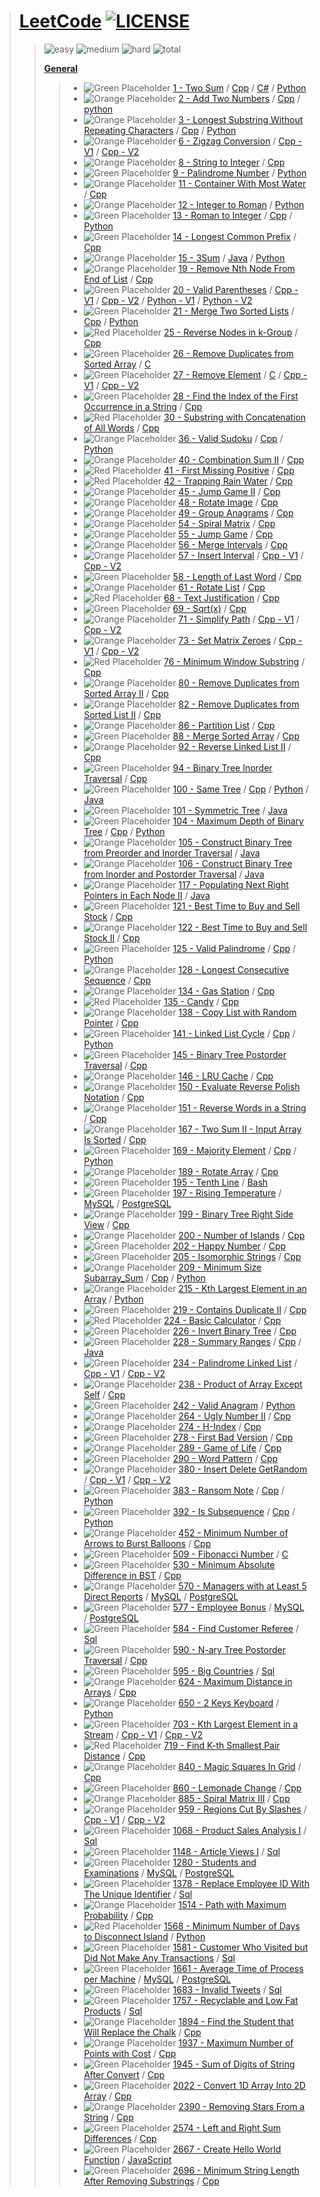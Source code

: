 > # [LeetCode](https://leetcode.com/u/shahar_30/) [![LICENSE](https://img.shields.io/badge/license-MIT-yellow.svg)](./LICENSE)
>> ![easy](https://img.shields.io/badge/58-green)
>> ![medium](https://img.shields.io/badge/57-orange)
>> ![hard](https://img.shields.io/badge/10-red)
>> ![total](https://img.shields.io/badge/total:-125-blue)
>> 
>> [**General**](./)
>>> - ![Green Placeholder](https://placehold.co/15x15/00ff00/00ff00.png) [1 - Two Sum](./leetcode-1-Two_Sum/) / [Cpp](./leetcode-1-Two_Sum/leetcode-1-Two_Sum.cpp) / [C#](./leetcode-1-Two_Sum/leetcode-1-Two_Sum.cs) / [Python](./leetcode-1-Two_Sum/leetcode-1-Two_Sum.py)
>>> - ![Orange Placeholder](https://placehold.co/15x15/ffa500/ffa500.png) [2 - Add Two Numbers](./leetcode-2-Add_Two_Numbers/) / [Cpp](./leetcode-2-Add_Two_Numbers/leetcode-2-Add_Two_Numbers.cpp) / [python](./leetcode-2-Add_Two_Numbers/leetcode-2-Add_Two_Numbers.py)
>>> - ![Orange Placeholder](https://placehold.co/15x15/ffa500/ffa500.png) [3 - Longest Substring Without Repeating Characters](./leetcode-3-Longest_Substring_Without_Repeating_Characters/) / [Cpp](./leetcode-3-Longest_Substring_Without_Repeating_Characters/leetcode-3-Longest_Substring_Without_Repeating_Characters.cpp) / [Python](./leetcode-3-Longest_Substring_Without_Repeating_Characters/leetcode-3-Longest_Substring_Without_Repeating_Characters.py)
>>> - ![Orange Placeholder](https://placehold.co/15x15/ffa500/ffa500.png) [6 - Zigzag Conversion](./leetcode-6-Zigzag_Conversion/) / [Cpp - V1](./leetcode-6-Zigzag_Conversion/leetcode-6-Zigzag_Conversion-V1.cpp) / [Cpp - V2](./leetcode-6-Zigzag_Conversion/leetcode-6-Zigzag_Conversion-V2.cpp)
>>> - ![Orange Placeholder](https://placehold.co/15x15/ffa500/ffa500.png) [8 - String to Integer](./leetcode-8-String_to_Integer/) / [Cpp](./leetcode-8-String_to_Integer/leetcode-8-String_to_Integer.cpp)
>>> - ![Green Placeholder](https://placehold.co/15x15/00ff00/00ff00.png) [9 - Palindrome Number](./leetcode-9-Palindrome_Number/) / [Python](./leetcode-9-Palindrome_Number/leetcode-9-Palindrome_Number.py)
>>> - ![Orange Placeholder](https://placehold.co/15x15/ffa500/ffa500.png) [11 - Container With Most Water](./leetcode-11-Container_With_Most_Water/) / [Cpp](./leetcode-11-Container_With_Most_Water/leetcode-11-Container_With_Most_Water.cpp)
>>> - ![Orange Placeholder](https://placehold.co/15x15/ffa500/ffa500.png) [12 - Integer to Roman](./leetcode-12-Integer_to_Roman/) / [Python](./leetcode-12-Integer_to_Roman/leetcode-12-Integer_to_Roman.py)
>>> - ![Green Placeholder](https://placehold.co/15x15/00ff00/00ff00.png) [13 - Roman to Integer](./leetcode-13-Roman_to_Integer/) / [Cpp](./leetcode-13-Roman_to_Integer/leetcode-13-Roman_to_Integer.cpp) / [Python](./leetcode-13-Roman_to_Integer/leetcode-13-Roman_to_Integer.py)
>>> - ![Green Placeholder](https://placehold.co/15x15/00ff00/00ff00.png) [14 - Longest Common Prefix](./leetcode-14-Longest_Common_Prefix/) / [Cpp](./leetcode-14-Longest_Common_Prefix/leetcode-14-Longest_Common_Prefix.cpp)
>>> - ![Orange Placeholder](https://placehold.co/15x15/ffa500/ffa500.png) [15 - 3Sum](./leetcode-15-3Sum/) / [Java](./leetcode-15-3Sum/leetcode_15_3Sum.java) / [Python](./leetcode-15-3Sum/leetcode_15_3Sum.py)
>>> - ![Orange Placeholder](https://placehold.co/15x15/ffa500/ffa500.png) [19 - Remove Nth Node From End of List](./leetcode-19-Remove_Nth_Node_From_End_of_List/) / [Cpp](./leetcode-19-Remove_Nth_Node_From_End_of_List/leetcode-19-Remove_Nth_Node_From_End_of_List.cpp)
>>> - ![Green Placeholder](https://placehold.co/15x15/00ff00/00ff00.png) [20 - Valid Parentheses](./leetcode-20-Valid_Parentheses/) / [Cpp - V1](./leetcode-20-Valid_Parentheses/leetcode-20-Valid_Parentheses_V1.cpp) / [Cpp - V2](./leetcode-20-Valid_Parentheses/leetcode-20-Valid_Parentheses_v2.cpp) / [Python - V1](./leetcode-20-Valid_Parentheses/leetcode-20-Valid_Parentheses%20-%20V1.py) / [Python - V2](./leetcode-20-Valid_Parentheses/leetcode-20-Valid_Parentheses%20-%20V2.py)
>>> - ![Green Placeholder](https://placehold.co/15x15/00ff00/00ff00.png) [21 - Merge Two Sorted Lists](./leetcode-21-Merge_Two_Sorted_Lists/) / [Cpp](./leetcode-21-Merge_Two_Sorted_Lists/leetcode-21-Merge_Two_Sorted_Lists.cpp) / [Python](./leetcode-21-Merge_Two_Sorted_Lists/leetcode-21-Merge_Two_Sorted_Lists.py)
>>> - ![Red Placeholder](https://placehold.co/15x15/ff0000/ff0000.png) [25 - Reverse Nodes in k-Group](./leetcode-25-Reverse_Nodes_in_k-Group/) / [Cpp](./leetcode-25-Reverse_Nodes_in_k-Group/leetcode-25-Reverse_Nodes_in_k-Group.cpp)
>>> - ![Green Placeholder](https://placehold.co/15x15/00ff00/00ff00.png) [26 - Remove Duplicates from Sorted Array](./leetcode-26-Remove_Duplicates_from_Sorted_Array/) / [C](./leetcode-26-Remove_Duplicates_from_Sorted_Array/leetcode-26-Remove_Duplicates_from_Sorted_Array.c)
>>> - ![Green Placeholder](https://placehold.co/15x15/00ff00/00ff00.png) [27 - Remove Element](./leetcode-27-Remove_Element/) / [C](./leetcode-27-Remove_Element/leetcode-27-Remove_Element.c) / [Cpp - V1](./leetcode-27-Remove_Element/leetcode-27-Remove_Element-V1.cpp) / [Cpp - V2](./leetcode-27-Remove_Element/leetcode-27-Remove_Element-V2.cpp)
>>> - ![Green Placeholder](https://placehold.co/15x15/00ff00/00ff00.png) [28 - Find the Index of the First Occurrence in a String](./leetcode-28-Find_the_Index_of_the_First_Occurrence_in_a_String/) / [Cpp](./leetcode-28-Find_the_Index_of_the_First_Occurrence_in_a_String/leetcode-28-Find_the_Index_of_the_First_Occurrence_in_a_String.cpp)
>>> - ![Red Placeholder](https://placehold.co/15x15/ff0000/ff0000.png) [30 - Substring with Concatenation of All Words](./leetcode-30-Substring_with_Concatenation_of_All_Words/) / [Cpp](./leetcode-30-Substring_with_Concatenation_of_All_Words/leetcode-30-Substring_with_Concatenation_of_All_Words.cpp)
>>> - ![Orange Placeholder](https://placehold.co/15x15/ffa500/ffa500.png) [36 - Valid Sudoku](./leetcode-36-Valid_Sudoku/) / [Cpp](./leetcode-36-Valid_Sudoku/leetcode-36-Valid_Sudoku.cpp) / [Python](./leetcode-36-Valid_Sudoku/leetcode-36-Valid_Sudoku.py)
>>> - ![Orange Placeholder](https://placehold.co/15x15/ffa500/ffa500.png) [40 - Combination Sum II](./leetcode-40-Combination_Sum_II/) / [Cpp](./leetcode-40-Combination_Sum_II/leetcode-40-Combination_Sum_II.cpp)
>>> - ![Red Placeholder](https://placehold.co/15x15/ff0000/ff0000.png) [41 - First Missing Positive](./leetcode-41-First_Missing_Positive/) / [Cpp](./leetcode-41-First_Missing_Positive/leetcode-41-First_Missing_Positive.cpp)
>>> - ![Red Placeholder](https://placehold.co/15x15/ff0000/ff0000.png) [42 - Trapping Rain Water](./leetcode-42-Trapping_Rain_Water/) / [Cpp](./leetcode-42-Trapping_Rain_Water/leetcode-42-Trapping_Rain_Water.cpp)
>>> - ![Orange Placeholder](https://placehold.co/15x15/ffa500/ffa500.png) [45 - Jump Game II](./leetcode-45-Jump_Game_II/) / [Cpp](./leetcode-45-Jump_Game_II/leetcode-45-Jump_Game_II.cpp)
>>> - ![Orange Placeholder](https://placehold.co/15x15/ffa500/ffa500.png) [48 - Rotate Image](./leetcode-48-Rotate_Image/) / [Cpp](./leetcode-48-Rotate_Image/leetcode-48-Rotate_Image.cpp)
>>> - ![Orange Placeholder](https://placehold.co/15x15/ffa500/ffa500.png) [49 - Group Anagrams](./leetcode-49-Group_Anagrams/) / [Cpp](./leetcode-49-Group_Anagrams/leetcode-49-Group_Anagrams.cpp)
>>> - ![Orange Placeholder](https://placehold.co/15x15/ffa500/ffa500.png) [54 - Spiral Matrix](./leetcode-54-Spiral_Matrix/) / [Cpp](./leetcode-54-Spiral_Matrix/leetcode-54-Spiral_Matrix.cpp)
>>> - ![Orange Placeholder](https://placehold.co/15x15/ffa500/ffa500.png) [55 - Jump Game](./leetcode-55-Jump_Game/) / [Cpp](./leetcode-55-Jump_Game/leetcode-55-Jump_Game.cpp)
>>> - ![Orange Placeholder](https://placehold.co/15x15/ffa500/ffa500.png) [56 - Merge Intervals](./leetcode-56-Merge_Intervals/) / [Cpp](./leetcode-56-Merge_Intervals/leetcode-56-Merge_Intervals.cpp)
>>> - ![Orange Placeholder](https://placehold.co/15x15/ffa500/ffa500.png) [57 - Insert Interval](./leetcode-57-Insert_Interval/) / [Cpp - V1](./leetcode-57-Insert_Interval/leetcode-57-Insert_Interval-V1.cpp) / [Cpp - V2](./leetcode-57-Insert_Interval/leetcode-57-Insert_Interval-V2.cpp)
>>> - ![Green Placeholder](https://placehold.co/15x15/00ff00/00ff00.png) [58 - Length of Last Word](./leetcode-58-Length_of_Last_Word/) / [Cpp](./leetcode-58-Length_of_Last_Word/leetcode-58-Length_of_Last_Word.cpp)
>>> - ![Orange Placeholder](https://placehold.co/15x15/ffa500/ffa500.png) [61 - Rotate List](./leetcode-61-Rotate_List/) / [Cpp](./leetcode-61-Rotate_List/leetcode-61-Rotate_List.cpp)
>>> - ![Red Placeholder](https://placehold.co/15x15/ff0000/ff0000.png) [68 - Text Justification](./leetcode-68-Text_Justification/) / [Cpp](./leetcode-68-Text_Justification/leetcode-68-Text_Justification.cpp)
>>> - ![Green Placeholder](https://placehold.co/15x15/00ff00/00ff00.png) [69 - Sqrt(x)](./leetcode-69-Sqrt(x)/) / [Cpp](./leetcode-69-Sqrt(x)/leetcode-69-Sqrt_x.cpp)
>>> - ![Orange Placeholder](https://placehold.co/15x15/ffa500/ffa500.png) [71 - Simplify Path](./leetcode-71-Simplify_Path/) / [Cpp - V1](./leetcode-71-Simplify_Path/leetcode-71-Simplify_Path-V1.cpp) / [Cpp - V2](./leetcode-71-Simplify_Path/leetcode-71-Simplify_Path-V2.cpp)
>>> - ![Orange Placeholder](https://placehold.co/15x15/ffa500/ffa500.png) [73 - Set Matrix Zeroes](./leetcode-73-Set_Matrix_Zeroes/) / [Cpp - V1](./leetcode-73-Set_Matrix_Zeroes/leetcode-73-Set_Matrix_Zeroes-V1.cpp) / [Cpp - V2](./leetcode-73-Set_Matrix_Zeroes/leetcode-73-Set_Matrix_Zeroes-V2.cpp)
>>> - ![Red Placeholder](https://placehold.co/15x15/ff0000/ff0000.png) [76 - Minimum Window Substring](./leetcode-76-Minimum_Window_Substring/) / [Cpp](./leetcode-76-Minimum_Window_Substring/leetcode-76-Minimum_Window_Substring.cpp)
>>> - ![Orange Placeholder](https://placehold.co/15x15/ffa500/ffa500.png) [80 - Remove Duplicates from Sorted Array II](./leetcode-80-Remove_Duplicates_from_Sorted_Array_II/) / [Cpp](./leetcode-80-Remove_Duplicates_from_Sorted_Array_II/leetcode-80-Remove_Duplicates_from_Sorted_Array_II.cpp)
>>> - ![Orange Placeholder](https://placehold.co/15x15/ffa500/ffa500.png) [82 - Remove Duplicates from Sorted List II](./leetcode-82-Remove_Duplicates_from_Sorted_List_II/) / [Cpp](./leetcode-82-Remove_Duplicates_from_Sorted_List_II/leetcode-82-Remove_Duplicates_from_Sorted_List_II.cpp)
>>> - ![Orange Placeholder](https://placehold.co/15x15/ffa500/ffa500.png) [86 - Partition List](./leetcode-86-Partition_List/) / [Cpp](./leetcode-86-Partition_List/leetcode-86-Partition_List.cpp)
>>> - ![Green Placeholder](https://placehold.co/15x15/00ff00/00ff00.png) [88 - Merge Sorted Array](./leetcode-88-Merge_Sorted_Array/) / [Cpp](./leetcode-88-Merge_Sorted_Array/leetcode-88-Merge_Sorted_Array.cpp)
>>> - ![Orange Placeholder](https://placehold.co/15x15/ffa500/ffa500.png) [92 - Reverse Linked List II](./leetcode-92-Reverse_Linked_List_II/) / [Cpp](./leetcode-92-Reverse_Linked_List_II/leetcode-92-Reverse_Linked_List_II.cpp)
>>> - ![Green Placeholder](https://placehold.co/15x15/00ff00/00ff00.png) [94 - Binary Tree Inorder Traversal](./leetcode-94-Binary_Tree_Inorder_Traversal/) / [Cpp](./leetcode-94-Binary_Tree_Inorder_Traversal/leetcode-94-Binary_Tree_Inorder_Traversal.cpp)
>>> - ![Green Placeholder](https://placehold.co/15x15/00ff00/00ff00.png) [100 - Same Tree](./leetcode-100-Same_Tree/) / [Cpp](./leetcode-100-Same_Tree/leetcode-100-Same_Tree.cpp) / [Python](./leetcode-100-Same_Tree/leetcode-100-Same_Tree.py) / [Java](./leetcode-100-Same_Tree/leetcode_100_Same_Tree.java)
>>> - ![Green Placeholder](https://placehold.co/15x15/00ff00/00ff00.png) [101 - Symmetric Tree](./leetcode-101-Symmetric_Tree/) / [Java](./leetcode-101-Symmetric_Tree/leetcode_101_Symmetric_Tree.java)
>>> - ![Green Placeholder](https://placehold.co/15x15/00ff00/00ff00.png) [104 - Maximum Depth of Binary Tree](./leetcode-104-Maximum_Depth_of_Binary_Tree/) / [Cpp](./leetcode-104-Maximum_Depth_of_Binary_Tree/leetcode-104-Maximum_Depth_of_Binary_Tree.cpp) / [Python](./leetcode-104-Maximum_Depth_of_Binary_Tree/leetcode-104-Maximum_Depth_of_Binary_Tree.py)
>>> - ![Orange Placeholder](https://placehold.co/15x15/ffa500/ffa500.png) [105 - Construct Binary Tree from Preorder and Inorder Traversal](./leetcode-105-Construct_Binary_Tree_from_Preorder_and_Inorder_Traversal/) / [Java](./leetcode-105-Construct_Binary_Tree_from_Preorder_and_Inorder_Traversal/leetcode_105_Construct_Binary_Tree_from_Preorder_and_Inorder_Traversal.java)
>>> - ![Orange Placeholder](https://placehold.co/15x15/ffa500/ffa500.png) [106 - Construct Binary Tree from Inorder and Postorder Traversal](./leetcode-106-Construct_Binary_Tree_from_Inorder_and_Postorder_Traversal/) / [Java](./leetcode-106-Construct_Binary_Tree_from_Inorder_and_Postorder_Traversal/leetcode_106_Construct_Binary_Tree_from_Inorder_and_Postorder_Traversal.java)
>>> - ![Orange Placeholder](https://placehold.co/15x15/ffa500/ffa500.png) [117 - Populating Next Right Pointers in Each Node II](./leetcode-117-Populating_Next_Right_Pointers_in_Each_Node_II/) / [Java](./leetcode-117-Populating_Next_Right_Pointers_in_Each_Node_II/leetcode_117_Populating_Next_Right_Pointers_in_Each_Node_II.java)
>>> - ![Green Placeholder](https://placehold.co/15x15/00ff00/00ff00.png) [121 - Best Time to Buy and Sell Stock](./leetcode-121-Best_Time_to_Buy_and_Sell_Stock/) / [Cpp](./leetcode-121-Best_Time_to_Buy_and_Sell_Stock/leetcode-121-Best_Time_to_Buy_and_Sell_Stock.cpp)
>>> - ![Orange Placeholder](https://placehold.co/15x15/ffa500/ffa500.png) [122 - Best Time to Buy and Sell Stock II](./leetcode-122-Best_Time_to_Buy_and_Sell_Stock_II/) / [Cpp](./leetcode-122-Best_Time_to_Buy_and_Sell_Stock_II/leetcode-122-Best_Time_to_Buy_and_Sell_Stock_II.cpp)
>>> - ![Green Placeholder](https://placehold.co/15x15/00ff00/00ff00.png) [125 - Valid Palindrome](./leetcode-125-Valid_Palindrome/) / [Cpp](./leetcode-125-Valid_Palindrome/leetcode-125-Valid_Palindrome.cpp) / [Python](./leetcode-125-Valid_Palindrome/leetcode-125-Valid_Palindrome.py)
>>> - ![Orange Placeholder](https://placehold.co/15x15/ffa500/ffa500.png) [128 - Longest Consecutive Sequence](./leetcode-128-Longest_Consecutive_Sequence/) / [Cpp](./leetcode-128-Longest_Consecutive_Sequence/leetcode-128-Longest_Consecutive_Sequence.cpp)
>>> - ![Orange Placeholder](https://placehold.co/15x15/ffa500/ffa500.png) [134 - Gas Station](./leetcode-134-Gas_Station/) / [Cpp](./leetcode-134-Gas_Station/leetcode-134-Gas_Station.cpp)
>>> - ![Red Placeholder](https://placehold.co/15x15/ff0000/ff0000.png) [135 - Candy](./leetcode-135-Candy/) / [Cpp](./leetcode-135-Candy/leetcode-135-Candy.cpp)
>>> - ![Orange Placeholder](https://placehold.co/15x15/ffa500/ffa500.png) [138 - Copy List with Random Pointer](./leetcode-138-Copy_List_with_Random_Pointer/) / [Cpp](./leetcode-138-Copy_List_with_Random_Pointer/leetcode-138-Copy_List_with_Random_Pointer.cpp)
>>> - ![Green Placeholder](https://placehold.co/15x15/00ff00/00ff00.png) [141 - Linked List Cycle](./leetcode-141-Linked_List_Cycle/) / [Cpp](./leetcode-141-Linked_List_Cycle/leetcode-141-Linked_List_Cycle.cpp) / [Python](./leetcode-141-Linked_List_Cycle/leetcode-141-Linked_List_Cycle.py)
>>> - ![Green Placeholder](https://placehold.co/15x15/00ff00/00ff00.png) [145 - Binary Tree Postorder Traversal](./leetcode-145-Binary_Tree_Postorder_Traversal/) / [Cpp](./leetcode-145-Binary_Tree_Postorder_Traversal/leetcode-145-Binary_Tree_Postorder_Traversal.cpp)
>>> - ![Orange Placeholder](https://placehold.co/15x15/ffa500/ffa500.png) [146 - LRU Cache](./leetcode-146-LRU_Cache/) / [Cpp](./leetcode-146-LRU_Cache/leetcode-146-LRU_Cache.cpp)
>>> - ![Orange Placeholder](https://placehold.co/15x15/ffa500/ffa500.png) [150 - Evaluate Reverse Polish Notation](./leetcode-150-Evaluate_Reverse_Polish_Notation/) / [Cpp](./leetcode-150-Evaluate_Reverse_Polish_Notation/leetcode-150-Evaluate_Reverse_Polish_Notation.cpp)
>>> - ![Orange Placeholder](https://placehold.co/15x15/ffa500/ffa500.png) [151 - Reverse Words in a String](./leetcode-151-Reverse_Words_in_a_String/) / [Cpp](./leetcode-151-Reverse_Words_in_a_String/leetcode-151-Reverse_Words_in_a_String.cpp)
>>> - ![Orange Placeholder](https://placehold.co/15x15/ffa500/ffa500.png) [167 - Two Sum II - Input Array Is Sorted](./leetcode-167-Two_Sum_II_-_Input_Array_Is_Sorted/) / [Cpp](./leetcode-167-Two_Sum_II_-_Input_Array_Is_Sorted/leetcode-167-Two_Sum_II_-_Input_Array_Is_Sorted.cpp)
>>> - ![Green Placeholder](https://placehold.co/15x15/00ff00/00ff00.png) [169 - Majority Element](./leetcode-169-Majority_Element/) / [Cpp](./leetcode-169-Majority_Element/leetcode-169-Majority_Element.cpp) / [Python](./leetcode-169-Majority_Element/leetcode-169-Majority_Element.py)
>>> - ![Orange Placeholder](https://placehold.co/15x15/ffa500/ffa500.png) [189 - Rotate Array](./leetcode-189-Rotate_Array/) / [Cpp](./leetcode-189-Rotate_Array/leetcode-189-Rotate_Array.cpp)
>>> - ![Green Placeholder](https://placehold.co/15x15/00ff00/00ff00.png) [195 - Tenth Line](./leetcode-195-Tenth_Line/) / [Bash](./leetcode-195-Tenth_Line/leetcode-195-Tenth_Line.sh)
>>> - ![Green Placeholder](https://placehold.co/15x15/00ff00/00ff00.png) [197 - Rising Temperature](./leetcode-197-Rising_Temperature/) / [MySQL](./leetcode-197-Rising_Temperature/leetcode-197-Rising_Temperature-MySQL.sql) / [PostgreSQL](./leetcode-197-Rising_Temperature/leetcode-197-Rising_Temperature-PostgreSQL.sql)
>>> - ![Orange Placeholder](https://placehold.co/15x15/ffa500/ffa500.png) [199 - Binary Tree Right Side View](./leetcode-199-Binary_Tree_Right_Side_View/) / [Cpp](./leetcode-199-Binary_Tree_Right_Side_View/leetcode-199-Binary_Tree_Right_Side_View.cpp)
>>> - ![Orange Placeholder](https://placehold.co/15x15/ffa500/ffa500.png) [200 - Number of Islands](./leetcode-200-Number_of_Islands/) / [Cpp](./leetcode-200-Number_of_Islands/leetcode-200-Number_of_Islands.cpp)
>>> - ![Green Placeholder](https://placehold.co/15x15/00ff00/00ff00.png) [202 - Happy Number](./leetcode-202-Happy_Number/) / [Cpp](./leetcode-202-Happy_Number/leetcode-202-Happy_Number.cpp)
>>> - ![Green Placeholder](https://placehold.co/15x15/00ff00/00ff00.png) [205 - Isomorphic Strings](./leetcode-205-Isomorphic_Strings/) / [Cpp](./leetcode-205-Isomorphic_Strings/leetcode-205-Isomorphic_Strings.cpp)
>>> - ![Orange Placeholder](https://placehold.co/15x15/ffa500/ffa500.png) [209 - Minimum Size Subarray_Sum](./leetcode-209-Minimum_Size_Subarray_Sum/) / [Cpp](./leetcode-209-Minimum_Size_Subarray_Sum/leetcode-209-Minimum_Size_Subarray_Sum.cpp) / [Python](./leetcode-209-Minimum_Size_Subarray_Sum/leetcode-209-Minimum_Size_Subarray_Sum.py)
>>> - ![Orange Placeholder](https://placehold.co/15x15/ffa500/ffa500.png) [215 - Kth Largest Element in an Array](./leetcode-215-Kth_Largest_Element_in_an_Array/) / [Python](./leetcode-215-Kth_Largest_Element_in_an_Array/leetcode-215-Kth_Largest_Element_in_an_Array.py)
>>> - ![Green Placeholder](https://placehold.co/15x15/00ff00/00ff00.png) [219 - Contains Duplicate II](./leetcode-219-Contains_Duplicate_II/) / [Cpp](./leetcode-219-Contains_Duplicate_II/leetcode-219-Contains_Duplicate_II.cpp)
>>> - ![Red Placeholder](https://placehold.co/15x15/ff0000/ff0000.png) [224 - Basic Calculator](./leetcode-224-Basic_Calculator/) / [Cpp](./leetcode-224-Basic_Calculator/leetcode-224-Basic_Calculator.cpp)
>>> - ![Green Placeholder](https://placehold.co/15x15/00ff00/00ff00.png) [226 - Invert Binary Tree](./leetcode-226-Invert_Binary_Tree/) / [Cpp](./leetcode-226-Invert_Binary_Tree/leetcode-226-Invert_Binary_Tree.cpp)
>>> - ![Green Placeholder](https://placehold.co/15x15/00ff00/00ff00.png) [228 - Summary Ranges](./leetcode-228-SummaryRanges/) / [Cpp](./leetcode-228-SummaryRanges/leetcode-228-SummaryRanges.cpp) / [Java](./leetcode-228-SummaryRanges/leetcode_228_SummaryRanges.java)
>>> - ![Green Placeholder](https://placehold.co/15x15/00ff00/00ff00.png) [234 - Palindrome Linked List](./leetcode-234-Palindrome_Linked_List/) / [Cpp - V1](./leetcode-234-Palindrome_Linked_List/leetcode-234-Palindrome_Linked_List-V1.cpp) / [Cpp - V2](./leetcode-234-Palindrome_Linked_List/leetcode-234-Palindrome_Linked_List-V2.cpp)
>>> - ![Orange Placeholder](https://placehold.co/15x15/ffa500/ffa500.png) [238 - Product of Array Except Self](./leetcode-238-Product_of_Array_Except_Self/) / [Cpp](./leetcode-238-Product_of_Array_Except_Self/leetcode-238-Product_of_Array_Except_Self.cpp)
>>> - ![Green Placeholder](https://placehold.co/15x15/00ff00/00ff00.png) [242 - Valid Anagram](./leetcode-242-Valid_Anagram/) / [Python](./leetcode-242-Valid_Anagram/leetcode-242-Valid_Anagram.py)
>>> - ![Orange Placeholder](https://placehold.co/15x15/ffa500/ffa500.png) [264 - Ugly Number II](./leetcode-264-Ugly_Number_II/) / [Cpp](./leetcode-264-Ugly_Number_II/leetcode-264-Ugly_Number_II.cpp)
>>> - ![Orange Placeholder](https://placehold.co/15x15/ffa500/ffa500.png) [274 - H-Index](./leetcode-274-H-Index/) / [Cpp](./leetcode-274-H-Index/leetcode-274-H-Index.cpp)
>>> - ![Green Placeholder](https://placehold.co/15x15/00ff00/00ff00.png) [278 - First Bad Version](./leetcode-278-First_Bad_Version/) / [Cpp](./leetcode-278-First_Bad_Version/leetcode-278-First_Bad_Version.cpp)
>>> - ![Orange Placeholder](https://placehold.co/15x15/ffa500/ffa500.png) [289 - Game of Life](./leetcode-289-Game_of_Life/) / [Cpp](./leetcode-289-Game_of_Life/leetcode-289-Game_of_Life.cpp)
>>> - ![Green Placeholder](https://placehold.co/15x15/00ff00/00ff00.png) [290 - Word Pattern](./leetcode-290-Word_Pattern/) / [Cpp](./leetcode-290-Word_Pattern/leetcode-290-Word_Pattern.cpp)
>>> - ![Orange Placeholder](https://placehold.co/15x15/ffa500/ffa500.png) [380 - Insert Delete GetRandom](./leetcode-380-Insert_Delete_GetRandom/) / [Cpp - V1](./leetcode-380-Insert_Delete_GetRandom/leetcode-380-Insert_Delete_GetRandom-V1.cpp) / [Cpp - V2](./leetcode-380-Insert_Delete_GetRandom/leetcode-380-Insert_Delete_GetRandom-V2.cpp)
>>> - ![Green Placeholder](https://placehold.co/15x15/00ff00/00ff00.png) [383 - Ransom Note](./leetcode-383-Ransom_Note/) / [Cpp](./leetcode-383-Ransom_Note/leetcode-383-Ransom_Note.cpp) / [Python](./leetcode-383-Ransom_Note/leetcode-383-Ransom_Note.py)
>>> - ![Green Placeholder](https://placehold.co/15x15/00ff00/00ff00.png) [392 - Is Subsequence](./leetcode-392-Is_Subsequence/) / [Cpp](./leetcode-392-Is_Subsequence/leetcode-392-Is_Subsequence.cpp) / [Python](./leetcode-392-Is_Subsequence/leetcode-392-Is_Subsequence.py)
>>> - ![Orange Placeholder](https://placehold.co/15x15/ffa500/ffa500.png) [452 - Minimum Number of Arrows to Burst Balloons](./leetcode-452-Minimum_Number_of_Arrows_to_Burst_Balloons/) / [Cpp](./leetcode-452-Minimum_Number_of_Arrows_to_Burst_Balloons/leetcode-452-Minimum_Number_of_Arrows_to_Burst_Balloons.cpp)
>>> - ![Green Placeholder](https://placehold.co/15x15/00ff00/00ff00.png) [509 - Fibonacci Number](./leetcode-509-Fibonacci_Number/) / [C](./leetcode-509-Fibonacci_Number/leetcode-509-Fibonacci_Number.c)
>>> - ![Green Placeholder](https://placehold.co/15x15/00ff00/00ff00.png) [530 - Minimum Absolute Difference in BST](./leetcode-530-Minimum_Absolute_Difference_in_BST/) / [Cpp](./leetcode-530-Minimum_Absolute_Difference_in_BST/leetcode-530-Minimum_Absolute_Difference_in_BST.cpp)
>>> - ![Orange Placeholder](https://placehold.co/15x15/ffa500/ffa500.png) [570 - Managers with at Least 5 Direct Reports](./leetcode-570-Managers_with_at_Least_5_Direct_Reports/) / [MySQL](./leetcode-570-Managers_with_at_Least_5_Direct_Reports/leetcode-570-Managers_with_at_Least_5_Direct_Reports-MySQL.sql) / [PostgreSQL](./leetcode-570-Managers_with_at_Least_5_Direct_Reports/leetcode-570-Managers_with_at_Least_5_Direct_Reports-PostgreSQL.sql)
>>> - ![Green Placeholder](https://placehold.co/15x15/00ff00/00ff00.png) [577 - Employee Bonus](./leetcode-577-Employee_Bonus/) / [MySQL](./leetcode-577-Employee_Bonus/leetcode-577-Employee_Bonus-MySQL.sql) / [PostgreSQL](./leetcode-577-Employee_Bonus/leetcode-577-Employee_Bonus-PostgreSQL.sql)
>>> - ![Green Placeholder](https://placehold.co/15x15/00ff00/00ff00.png) [584 - Find Customer Referee](./leetcode-584-Find_Customer_Referee/) / [Sql](./leetcode-584-Find_Customer_Referee/leetcode-584-Find_Customer_Referee.sql)
>>> - ![Green Placeholder](https://placehold.co/15x15/00ff00/00ff00.png) [590 - N-ary Tree Postorder Traversal](./leetcode-590-N-ary_Tree_Postorder_Traversal/) / [Cpp](./leetcode-590-N-ary_Tree_Postorder_Traversal/leetcode-590-N-ary_Tree_Postorder_Traversal.cpp)
>>> - ![Green Placeholder](https://placehold.co/15x15/00ff00/00ff00.png) [595 - Big Countries](./leetcode-595-Big_Countries/) / [Sql](./leetcode-595-Big_Countries/leetcode-595-Big_Countries.sql)
>>> - ![Orange Placeholder](https://placehold.co/15x15/ffa500/ffa500.png) [624 - Maximum Distance in Arrays](./leetcode-624-Maximum_Distance_in_Arrays/) / [Cpp](./leetcode-624-Maximum_Distance_in_Arrays/leetcode-624-Maximum_Distance_in_Arrays.cpp)
>>> - ![Orange Placeholder](https://placehold.co/15x15/ffa500/ffa500.png) [650 - 2 Keys Keyboard](./leetcode-650-2_Keys_Keyboard/) / [Python](./leetcode-650-2_Keys_Keyboard/leetcode-650-2_Keys_Keyboard.py)
>>> - ![Green Placeholder](https://placehold.co/15x15/00ff00/00ff00.png) [703 - Kth Largest Element in a Stream](./leetcode-703-Kth_Largest_Element_in_a_Stream/) / [Cpp - V1](./leetcode-703-Kth_Largest_Element_in_a_Stream/leetcode-703-Kth_Largest_Element_in_a_Stream-V1.cpp) / [Cpp - V2](./leetcode-703-Kth_Largest_Element_in_a_Stream/leetcode-703-Kth_Largest_Element_in_a_Stream-V2.cpp)
>>> - ![Red Placeholder](https://placehold.co/15x15/ff0000/ff0000.png) [719 - Find K-th Smallest Pair Distance](./leetcode-719-Find_K-th_Smallest_Pair_Distance/) / [Cpp](./leetcode-719-Find_K-th_Smallest_Pair_Distance/leetcode-719-Find_K-th_Smallest_Pair_Distance.cpp)
>>> - ![Orange Placeholder](https://placehold.co/15x15/ffa500/ffa500.png) [840 - Magic Squares In Grid](./leetcode-840-Magic_Squares_In_Grid/) / [Cpp](./leetcode-840-Magic_Squares_In_Grid/leetcode-840-Magic_Squares_In_Grid.cpp)
>>> - ![Green Placeholder](https://placehold.co/15x15/00ff00/00ff00.png) [860 - Lemonade Change](./leetcode-860-Lemonade_Change/) / [Cpp](./leetcode-860-Lemonade_Change/leetcode-860-Lemonade_Change.cpp)
>>> - ![Orange Placeholder](https://placehold.co/15x15/ffa500/ffa500.png) [885 - Spiral Matrix III](./leetcode-885-Spiral_Matrix_III/) / [Cpp](./leetcode-885-Spiral_Matrix_III/leetcode-885-Spiral_Matrix_III.cpp)
>>> - ![Orange Placeholder](https://placehold.co/15x15/ffa500/ffa500.png) [959 - Regions Cut By Slashes](./leetcode-959-Regions_Cut_By_Slashes/) / [Cpp - V1](./leetcode-959-Regions_Cut_By_Slashes/leetcode-959-Regions_Cut_By_Slashes-V1.cpp) / [Cpp - V2](./leetcode-959-Regions_Cut_By_Slashes/leetcode-959-Regions_Cut_By_Slashes-V2.cpp)
>>> - ![Green Placeholder](https://placehold.co/15x15/00ff00/00ff00.png) [1068 - Product Sales Analysis I](./leetcode-1068-Product_Sales_Analysis_I/) / [Sql](./leetcode-1068-Product_Sales_Analysis_I/leetcode-1068-Product_Sales_Analysis_I.sql)
>>> - ![Green Placeholder](https://placehold.co/15x15/00ff00/00ff00.png) [1148 - Article Views I](./leetcode-1148-Article_Views_I/) / [Sql](./leetcode-1148-Article_Views_I/leetcode-1148-Article_Views_I.sql)
>>> - ![Green Placeholder](https://placehold.co/15x15/00ff00/00ff00.png) [1280 - Students and Examinations](./leetcode-1280-Students_and_Examinations/) / [MySQL](./leetcode-1280-Students_and_Examinations/leetcode-1280-Students_and_Examinations-MySQL.sql) / [PostgreSQL](./leetcode-1280-Students_and_Examinations/leetcode-1280-Students_and_Examinations-PostgreSQL.sql)
>>> - ![Green Placeholder](https://placehold.co/15x15/00ff00/00ff00.png) [1378 - Replace Employee ID With The Unique Identifier](./leetcode-1378-Replace_Employee_ID_With_The_Unique_Identifier/) / [Sql](./leetcode-1378-Replace_Employee_ID_With_The_Unique_Identifier/leetcode-1378-Replace_Employee_ID_With_The_Unique_Identifier.sql)
>>> - ![Orange Placeholder](https://placehold.co/15x15/ffa500/ffa500.png) [1514 - Path with Maximum Probability](./leetcode-1514-Path_with_Maximum_Probability/) / [Cpp](./leetcode-1514-Path_with_Maximum_Probability/leetcode-1514-Path_with_Maximum_Probability.cpp)
>>> - ![Red Placeholder](https://placehold.co/15x15/ff0000/ff0000.png) [1568 - Minimum Number of Days to Disconnect Island](./leetcode-1568-Minimum_Number_of_Days_to_Disconnect_Island/) / [Python](./leetcode-1568-Minimum_Number_of_Days_to_Disconnect_Island/leetcode-1568-Minimum_Number_of_Days_to_Disconnect_Island.py)
>>> - ![Green Placeholder](https://placehold.co/15x15/00ff00/00ff00.png) [1581 - Customer Who Visited but Did Not Make Any Transactions](./leetcode-1581-Customer_Who_Visited_but_Did_Not_Make_Any_Transactions/) / [Sql](./leetcode-1581-Customer_Who_Visited_but_Did_Not_Make_Any_Transactions/leetcode-1581-Customer_Who_Visited_but_Did_Not_Make_Any_Transactions.sql)
>>> - ![Green Placeholder](https://placehold.co/15x15/00ff00/00ff00.png) [1661 - Average Time of Process per Machine](./leetcode-1661-Average_Time_of_Process_per_Machine/) / [MySQL](./leetcode-1661-Average_Time_of_Process_per_Machine/leetcode-1661-Average_Time_of_Process_per_Machine-MySQL.sql) / [PostgreSQL](./leetcode-1661-Average_Time_of_Process_per_Machine/leetcode-1661-Average_Time_of_Process_per_Machine-PostgreSQL.sql)
>>> - ![Green Placeholder](https://placehold.co/15x15/00ff00/00ff00.png) [1683 - Invalid Tweets](./leetcode-1683-Invalid_Tweets/) / [Sql](./leetcode-1683-Invalid_Tweets/leetcode-1683-Invalid_Tweets.sql)
>>> - ![Green Placeholder](https://placehold.co/15x15/00ff00/00ff00.png) [1757 - Recyclable and Low Fat Products](./leetcode-1757-Recyclable_and_Low_Fat_Products/) / [Sql](./leetcode-1757-Recyclable_and_Low_Fat_Products/leetcode-1757-Recyclable_and_Low_Fat_Products.sql)
>>> - ![Orange Placeholder](https://placehold.co/15x15/ffa500/ffa500.png) [1894 - Find the Student that Will Replace the Chalk](./leetcode-1894-Find_the_Student_that_Will_Replace_the_Chalk/) / [Cpp](./leetcode-1894-Find_the_Student_that_Will_Replace_the_Chalk/leetcode-1894-Find_the_Student_that_Will_Replace_the_Chalk.cpp)
>>> - ![Orange Placeholder](https://placehold.co/15x15/ffa500/ffa500.png) [1937 - Maximum Number of Points with Cost](./leetcode-1937-Maximum_Number_of_Points_with_Cost/) / [Cpp](./leetcode-1937-Maximum_Number_of_Points_with_Cost/leetcode-1937-Maximum_Number_of_Points_with_Cost.cpp)
>>> - ![Green Placeholder](https://placehold.co/15x15/00ff00/00ff00.png) [1945 - Sum of Digits of String After Convert](./leetcode-1945-Sum_of_Digits_of_String_After_Convert/) / [Cpp](./leetcode-1945-Sum_of_Digits_of_String_After_Convert/leetcode-1945-Sum_of_Digits_of_String_After_Convert.cpp)
>>> - ![Green Placeholder](https://placehold.co/15x15/00ff00/00ff00.png) [2022 - Convert 1D Array Into 2D Array](./leetcode-2022-Convert_1D_Array_Into_2D_Array/) / [Cpp](./leetcode-2022-Convert_1D_Array_Into_2D_Array/leetcode-2022-Convert_1D_Array_Into_2D_Array.cpp)
>>> - ![Orange Placeholder](https://placehold.co/15x15/ffa500/ffa500.png) [2390 - Removing Stars From a String](./leetcode-2390-Removing_Stars_From_a_String/) / [Cpp](./leetcode-2390-Removing_Stars_From_a_String/leetcode-2390-Removing_Stars_From_a_String.cpp)
>>> - ![Green Placeholder](https://placehold.co/15x15/00ff00/00ff00.png) [2574 - Left and Right Sum Differences](./leetcode-2574-Left_and_Right_Sum_Differences/) / [Cpp](./leetcode-2574-Left_and_Right_Sum_Differences/leetcode-2574-Left_and_Right_Sum_Differences.cpp)
>>> - ![Green Placeholder](https://placehold.co/15x15/00ff00/00ff00.png) [2667 - Create Hello World Function](./leetcode-2667-Create_Hello_World_Function/) / [JavaScript](./leetcode-2667-Create_Hello_World_Function/leetcode-2667-Create_Hello_World_Function.js)
>>> - ![Green Placeholder](https://placehold.co/15x15/00ff00/00ff00.png) [2696 - Minimum String Length After Removing Substrings](./leetcode-2696-Minimum_String_Length_After_Removing_Substrings/) / [Cpp](./leetcode-2696-Minimum_String_Length_After_Removing_Substrings/leetcode-2696-Minimum_String_Length_After_Removing_Substrings.cpp)
>
